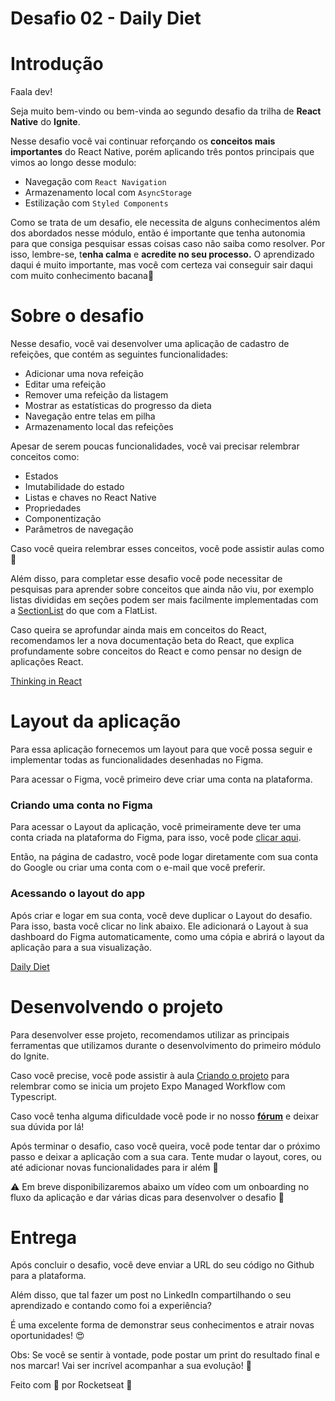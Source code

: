 # Desafio 02 - Daily Diet

# Introdução

Faala dev!

Seja muito bem-vindo ou bem-vinda ao segundo desafio da trilha de **React Native** do **Ignite**.

Nesse desafio você vai continuar reforçando os **conceitos mais importantes** do React Native, porém aplicando três pontos principais que vimos ao longo desse modulo:

- Navegação com `React Navigation`
- Armazenamento local com `AsyncStorage`
- Estilização com `Styled Components`

Como se trata de um desafio, ele necessita de alguns conhecimentos além dos abordados nesse módulo, então é importante que tenha autonomia para que consiga pesquisar essas coisas caso não saiba como resolver. Por isso, lembre-se, t**enha calma** e **acredite no seu processo.** O aprendizado daqui é muito importante, mas você com certeza vai conseguir sair daqui com muito conhecimento bacana💜

# Sobre o desafio

Nesse desafio, você vai desenvolver uma aplicação de cadastro de refeições, que contém as seguintes funcionalidades:

- Adicionar uma nova refeição
- Editar uma refeição
- Remover uma refeição da listagem
- Mostrar as estatísticas do progresso da dieta
- Navegação entre telas em pilha
- Armazenamento local das refeições

Apesar de serem poucas funcionalidades, você vai precisar relembrar conceitos como:

- Estados
- Imutabilidade do estado
- Listas e chaves no React Native
- Propriedades
- Componentização
- Parâmetros de navegação

Caso você queira relembrar esses conceitos, você pode assistir aulas como 🚧

Além disso, para completar esse desafio você pode necessitar de pesquisas para aprender sobre conceitos que ainda não viu, por exemplo listas divididas em seções podem ser mais facilmente implementadas com a [SectionList](https://reactnative.dev/docs/sectionlist) do que com a FlatList.

Caso queira se aprofundar ainda mais em conceitos do React, recomendamos ler a nova documentação beta do React, que explica profundamente sobre conceitos do React e como pensar no design de aplicações React.

[Thinking in React](https://beta.reactjs.org/learn/thinking-in-react)

# Layout da aplicação

Para essa aplicação fornecemos um layout para que você possa seguir e implementar todas as funcionalidades desenhadas no Figma.

Para acessar o Figma, você primeiro deve criar uma conta na plataforma.

### Criando uma conta no Figma

Para acessar o Layout da aplicação, você primeiramente deve ter uma conta criada na plataforma do Figma, para isso, você pode [clicar aqui](https://www.figma.com/signup).

Então, na página de cadastro, você pode logar diretamente com sua conta do Google ou criar uma conta com o e-mail que você preferir.

### Acessando o layout do app

Após criar e logar em sua conta, você deve duplicar o Layout do desafio. Para isso, basta você clicar no link abaixo. Ele adicionará o Layout à sua dashboard do Figma automaticamente, como uma cópia e abrirá o layout da aplicação para a sua visualização.

[Daily Diet](https://www.figma.com/community/file/1218573349379609244)

# Desenvolvendo o projeto

Para desenvolver esse projeto, recomendamos utilizar as principais ferramentas que utilizamos durante o desenvolvimento do primeiro módulo do Ignite.

Caso você precise, você pode assistir à aula [Criando o projeto](https://app.rocketseat.com.br/node/projeto-02-1-1/group/estrutura-da-aplicacao-5/lesson/criando-o-projeto-1) para relembrar como se inicia um projeto Expo Managed Workflow com Typescript.

Caso você tenha alguma dificuldade você pode ir no nosso **[fórum](https://app.rocketseat.com.br/h/forum/react-native)** e deixar sua dúvida por lá!

Após terminar o desafio, caso você queira, você pode tentar dar o próximo passo e deixar a aplicação com a sua cara. Tente mudar o layout, cores, ou até adicionar novas funcionalidades para ir além 🚀

<aside>
⚠️ Em breve disponibilizaremos abaixo um vídeo com um onboarding no fluxo da aplicação e dar várias dicas para desenvolver o desafio 🚀

</aside>

# Entrega

Após concluir o desafio, você deve enviar a URL do seu código no Github para a plataforma.

Além disso, que tal fazer um post no LinkedIn compartilhando o seu aprendizado e contando como foi a experiência?

É uma excelente forma de demonstrar seus conhecimentos e atrair novas oportunidades! 😍

Obs: Se você se sentir à vontade, pode postar um print do resultado final e nos marcar!
Vai ser incrível acompanhar a sua evolução! 💜

Feito com 💜 por Rocketseat 👋
